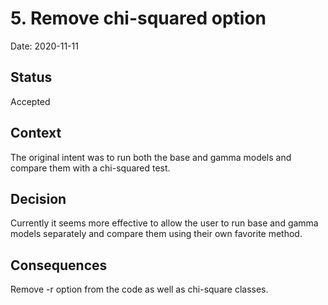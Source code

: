 # 5. Remove chi-squared option

Date: 2020-11-11

## Status

Accepted

## Context

The original intent was to run both the base and gamma models and compare them with a chi-squared test.

## Decision

Currently it seems more effective to allow the user to run base and gamma models separately and compare them
using their own favorite method.

## Consequences

Remove -r option from the code as well as chi-square classes.
